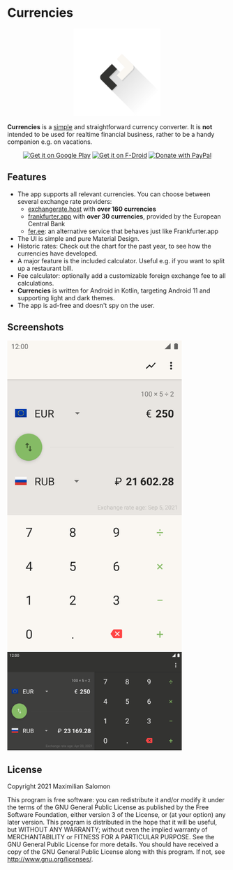 # Currencies

<div align="center">
   <img alt="Logo" height="200" src="art/ic_launcher/ic_launcher_foreground.svg">
</div>

**Currencies** is a [simple](https://en.wikipedia.org/wiki/KISS_principle) and straightforward currency converter.
It is **not** intended to be used for realtime financial business, rather to be a handy companion e.g. on vacations.

<div align="center">
   <a href="https://play.google.com/store/apps/details?id=de.salomax.currencies"><img alt="Get it on Google Play" height="75" src="https://play.google.com/intl/en_us/badges/images/generic/en_badge_web_generic.png"></a>
   <a href="https://f-droid.org/packages/de.salomax.currencies/"><img alt="Get it on F-Droid" height="75" src="https://f-droid.org/badge/get-it-on.png"></a>
   <a href="https://www.paypal.com/donate?hosted_button_id=2JCY7E99V9DGC"><img alt="Donate with PayPal" height="75" src="https://raw.githubusercontent.com/aha999/DonateButtons/master/Paypal.png"></a>
</div>


## Features

* The app supports all relevant currencies. You can choose between several exchange rate providers:
   * [exchangerate.host](https://exchangerate.host/) with **over 160 currencies**
   * [frankfurter.app](https://frankfurter.app/) with **over 30 currencies**, provided by the European Central Bank
   * [fer.ee](https://fer.ee/): an alternative service that behaves just like Frankfurter.app
* The UI is simple and pure Material Design.
* Historic rates: Check out the chart for the past year, to see how the currencies have developed.
* A major feature is the included calculator. Useful e.g. if you want to split up a restaurant bill.
* Fee calculator: optionally add a customizable foreign exchange fee to all calculations.
* **Currencies** is written for Android in Kotlin, targeting Android 11 and supporting light and dark themes.
* The app is ad-free and doesn't spy on the user.


## Screenshots

<div>
   <img src="art/screenshots/screen01.png" width="400" alt="screenshot 1">
   <img src="art/screenshots/screen03.png" width="400" alt="screenshot 2">
</div>


## License
Copyright 2021 Maximilian Salomon

This program is free software: you can redistribute it and/or modify it under the terms of the GNU General Public License as published by the Free Software Foundation, either version 3 of the License, or (at your option) any later version.
This program is distributed in the hope that it will be useful, but WITHOUT ANY WARRANTY; without even the implied warranty of MERCHANTABILITY or FITNESS FOR A PARTICULAR PURPOSE. See the GNU General Public License for more details.
You should have received a copy of the GNU General Public License along with this program. If not, see http://www.gnu.org/licenses/.
